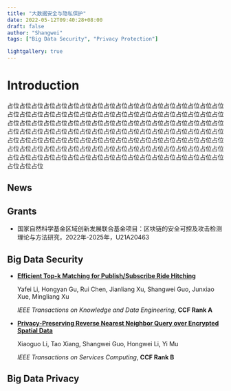 ```yaml
---
title: "大数据安全与隐私保护"
date: 2022-05-12T09:40:28+08:00
draft: false
author: "Shangwei"
tags: ["Big Data Security", "Privacy Protection"]

lightgallery: true
---
```


# Introduction
占位占位占位占位占位占位占位占位占位占位占位占位占位占位占位占位占位占位占位占位占位占位占位占位占位占位占位占位占位占位占位占位占位占位占位占位占位占位占位占位占位占位占位占位占位占位占位占位占位占位占位占位占位占位占位占位占位占位占位占位占位占位占位占位占位占位占位占位占位占位占位占位占位占位占位占位占位占位占位占位占位占位占位占位占位占位占位占位占位占位占位占位占位占位占位占位占位占位占位占位占位占位占位占位占位占位占位占位占位占位占位占位占位占位占位占位占位占位占位占位占位占位占位占位占位占位占位占位占位


## News



## Grants
- 国家自然科学基金区域创新发展联合基金项目：区块链的安全可控及攻击检测理论与方法研究，2022年-2025年，U21A20463


## Big Data Security

* **[Efficient Top-k Matching for Publish/Subscribe Ride Hitching](https://doi.org/10.1109/TKDE.2021.3124232)**

  Yafei Li, Hongyan Gu, Rui Chen, Jianliang Xu, Shangwei Guo, Junxiao Xue, Mingliang Xu

  *IEEE Transactions on Knowledge and Data Engineering*,  **CCF Rank A**

* **[Privacy-Preserving Reverse Nearest Neighbor Query over Encrypted Spatial Data](https://doi.org/10.1109/TSC.2021.3065356)**

  Xiaoguo Li, Tao Xiang,  Shangwei Guo, Hongwei Li, Yi Mu

  *IEEE Transactions on Services Computing*,  **CCF Rank B**

## Big Data Privacy
